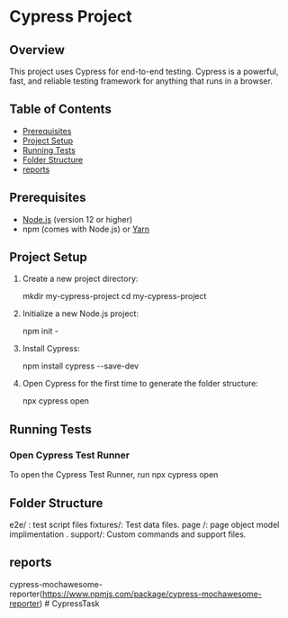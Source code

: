 # Cypress Project

## Overview
This project uses Cypress for end-to-end testing. Cypress is a powerful, fast, and reliable testing framework for anything that runs in a browser.

## Table of Contents
- [Prerequisites](#prerequisites)
- [Project Setup](#project-setup)
- [Running Tests](#running-tests)
- [Folder Structure](#folder-structure)
- [reports](#reports)


## Prerequisites
- [Node.js](https://nodejs.org/) (version 12 or higher)
- npm (comes with Node.js) or [Yarn](https://yarnpkg.com/)

## Project Setup
1. Create a new project directory:
    
    mkdir my-cypress-project
    cd my-cypress-project


2. Initialize a new Node.js project:

    npm init -

3. Install Cypress:
   
    npm install cypress --save-dev

4. Open Cypress for the first time to generate the folder structure:
    
    npx cypress open

## Running Tests
### Open Cypress Test Runner
To open the Cypress Test Runner, run npx cypress open

## Folder Structure
e2e/ : test script files
fixtures/: Test data files.
page /: page object model implimentation .
support/: Custom commands and support files.

## reports

cypress-mochawesome-reporter(https://www.npmjs.com/package/cypress-mochawesome-reporter)
#   C y p r e s s T a s k  
 